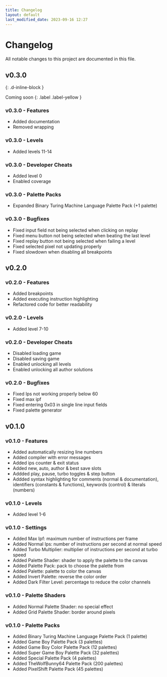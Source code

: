 ```yaml
---
title: Changelog
layout: default
last_modified_date: 2023-09-16 12:27
---
```


# Changelog

All notable changes to this project are documented in this file.

## v0.3.0
{: .d-inline-block }

Coming soon
{: .label .label-yellow }

### v0.3.0 - Features

- Added documentation
- Removed wrapping

### v0.3.0 - Levels

- Added levels 11-14

### v0.3.0 - Developer Cheats

- Added level 0
- Enabled coverage

### v0.3.0 - Palette Packs

- Expanded Binary Turing Machine Language Palette Pack (+1 palette)

### v0.3.0 - Bugfixes

- Fixed input field not being selected when clicking on replay
- Fixed menu button not being selected when beating the last level
- Fixed replay button not being selected when failing a level
- Fixed selected pixel not updating properly
- Fixed slowdown when disabling all breakpoints

## v0.2.0

### v0.2.0 - Features

- Added breakpoints
- Added executing instruction highlighting
- Refactored code for better readability

### v0.2.0 - Levels

- Added level 7-10

### v0.2.0 - Developer Cheats

- Disabled loading game
- Disabled saving game
- Enabled unlocking all levels
- Enabled unlocking all author solutions

### v0.2.0 - Bugfixes

- Fixed Ips not working properly below 60
- Fixed max ipf
- Fixed entering 0x03 in single line input fields
- Fixed palette generator

## v0.1.0

### v0.1.0 - Features

- Added automatically resizing line numbers
- Added compiler with error messages
- Added ips counter & exit status
- Added new, auto, author & best save slots
- Addded play, pause, turbo toggles & step button
- Addded syntax highlighting for comments (normal & documentation),  identifiers (constants & functions), keywords (control) & literals (numbers)

### v0.1.0 - Levels

- Added level 1-6

### v0.1.0 - Settings

- Added Max Ipf: maximum number of instructions per frame
- Added Normal Ips: number of instructions per second at normal speed
- Added Turbo Multiplier: multiplier of instructions per second at turbo speed
- Added Palette Shader: shader to apply the palette to the canvas
- Added Palette Pack: pack to choose the palette from
- Added Palette: palette to color the canvas
- Added Invert Palette: reverse the color order
- Added Dark Filter Level: percentage to reduce the color channels

### v0.1.0 - Palette Shaders

- Added Normal Palette Shader: no special effect
- Added Grid Palette Shader: border around pixels

### v0.1.0 - Palette Packs
- Added Binary Turing Machine Language Palette Pack (1 palette)
- Added Game Boy Palette Pack (3 palettes)
- Added Game Boy Color Palette Pack (12 palettes)
- Added Super Game Boy Palette Pack (32 palettes)
- Added Special Palette Pack (4 palettes)
- Added TheWolfBunny64 Palette Pack (200 palettes)
- Added PixelShift Palette Pack (45 palettes)